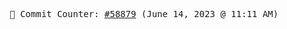 <p align="center">
    <samp>
        📮 Commit Counter: <a href="https://github.com/Javascript-void0/Javascript-void0/commits/main">#58879</a> (June 14, 2023 @ 11:11 AM)
    </samp>
</p>